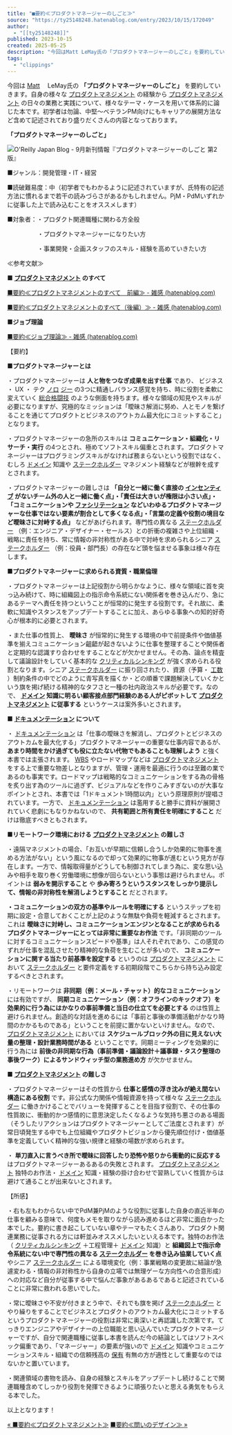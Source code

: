 ```yaml
---
title: "■要約≪プロダクトマネージャーのしごと≫"
source: "https://ty25148248.hatenablog.com/entry/2023/10/15/172049"
author:
  - "[[ty25148248]]"
published: 2023-10-15
created: 2025-05-25
description: "今回はMatt LeMay氏の「プロダクトマネージャーのしごと」を要約していきます。自身の様々なプロダクトマネジメントの経験からプロダクトマネジメントの日々の業務と実践について、様々なテーマ・ケースを用いて体系的に論じた本です。初学者は勿論、中堅～ベテランPM向けにもキャリアの展開方法など含めて記述されており盛りだくさんの内容となっております。 「プロダクトマネージャーのしごと」 ■ジャンル：開発管理・IT・経営 ■読破難易度：中（初学者でもわかるように記述されていますが、氏特有の記述方法に慣れるまで若干の読みづらさがあるかもしれません。PjM・PdMいずれかに従事した上で読み込むことをオスス…"
tags:
  - "clippings"
---
```

今回は [Matt](https://d.hatena.ne.jp/keyword/Matt) 　LeMay氏の **「プロダクトマネージャーのしごと」** を要約していきます。自身の様々な [プロダクトマネジメント](https://d.hatena.ne.jp/keyword/%A5%D7%A5%ED%A5%C0%A5%AF%A5%C8%A5%DE%A5%CD%A5%B8%A5%E1%A5%F3%A5%C8) の経験から [プロダクトマネジメント](https://d.hatena.ne.jp/keyword/%A5%D7%A5%ED%A5%C0%A5%AF%A5%C8%A5%DE%A5%CD%A5%B8%A5%E1%A5%F3%A5%C8) の日々の業務と実践について、様々なテーマ・ケースを用いて体系的に論じた本です。初学者は勿論、中堅～ベテランPM向けにもキャリアの展開方法など含めて記述されており盛りだくさんの内容となっております。

**「プロダクトマネージャーのしごと」**

![O'Reilly Japan Blog - 9月新刊情報『プロダクトマネージャーのしごと 第2版』](https://www.oreilly.co.jp/blog/images/2023/08/40043_product_management_in_practice_2e_cvr.jpg)

■ジャンル：開発管理・IT・経営

■読破難易度：中（初学者でもわかるように記述されていますが、氏特有の記述方法に慣れるまで若干の読みづらさがあるかもしれません。PjM・PdMいずれかに従事した上で読み込むことをオススメします）

■対象者：・プロダクト関連職種に関わる方全般

　　　　　・プロダクトマネージャーになりたい方

　　　　　・事業開発・企画スタッフのスキル・経験を高めていきたい方

≪参考文献≫

**■ [プロダクトマネジメント](https://d.hatena.ne.jp/keyword/%A5%D7%A5%ED%A5%C0%A5%AF%A5%C8%A5%DE%A5%CD%A5%B8%A5%E1%A5%F3%A5%C8) のすべて**

[■要約≪プロダクトマネジメントのすべて　前編≫ - 雑感 (hatenablog.com)](https://ty25148248.hatenablog.com/entry/2023/05/07/175045)

[■要約≪プロダクトマネジメントのすべて（後編）≫ - 雑感 (hatenablog.com)](https://ty25148248.hatenablog.com/entry/2023/05/27/150635)

**■ジョブ理論**

[■要約≪ジョブ理論≫ - 雑感 (hatenablog.com)](https://ty25148248.hatenablog.com/entry/2023/08/24/122151)

【要約】

**■プロダクトマネージャーとは**

・プロダクトマネージャーは **人と物をつなぎ成果を出す仕事** であり、 ビジネス ・ UX ・ テク [ノロ](https://d.hatena.ne.jp/keyword/%A5%CE%A5%ED) [ジー](https://d.hatena.ne.jp/keyword/%A5%B8%A1%BC) の3つに精通しバランス感覚を持ち、時に役割を柔軟に変えていく [総合格闘技](https://d.hatena.ne.jp/keyword/%C1%ED%B9%E7%B3%CA%C6%AE%B5%BB) のような側面を持ちます。様々な領域の知見やスキルが必要になりますが、究極的なミッションは「曖昧さ解消に努め、人とモノを繋げることを通じてプロダクトとビジネスのアウトカム最大化にコミットすること」となります。

・プロダクトマネージャーの急所のスキルは **コミュニケーション・組織化・リサーチ・実行** の4つとされ、極めてソフトスキル偏重とされます。プロダクトマネージャーはプログラミングスキルがなければ務まらないという役割ではなく、むしろ [ドメイン](https://d.hatena.ne.jp/keyword/%A5%C9%A5%E1%A5%A4%A5%F3) 知識や [ステークホルダー](https://d.hatena.ne.jp/keyword/%A5%B9%A5%C6%A1%BC%A5%AF%A5%DB%A5%EB%A5%C0%A1%BC) マネジメント経験などが根幹を成すとされます。

・プロダクトマネージャーの難しさは **「自分と一緒に働く直接の [インセンティブ](https://d.hatena.ne.jp/keyword/%A5%A4%A5%F3%A5%BB%A5%F3%A5%C6%A5%A3%A5%D6) がないチーム外の人と一緒に働く点」・「責任は大きいが権限は小さい点」・「コミュニケーションや [ファシリテーション](https://d.hatena.ne.jp/keyword/%A5%D5%A5%A1%A5%B7%A5%EA%A5%C6%A1%BC%A5%B7%A5%E7%A5%F3) などいわゆるプロダクトマネージャーな仕事ではない要素が割合として多くなる点」・「言葉の定義や役割の境目など曖昧さに対峙する点」** などがあげられます。専門性の異なる [ステークホルダー](https://d.hatena.ne.jp/keyword/%A5%B9%A5%C6%A1%BC%A5%AF%A5%DB%A5%EB%A5%C0%A1%BC) （例：エンジニア・デザイナー・セールス）との折衝の複雑さや上位組織・戦略に責任を持ち、常に情報の非対称性がある中で対峙を求められるシニア [ステークホルダー](https://d.hatena.ne.jp/keyword/%A5%B9%A5%C6%A1%BC%A5%AF%A5%DB%A5%EB%A5%C0%A1%BC) （例：役員・部門長）の存在など頭を悩ませる事象は様々存在します。

**■プロダクトマネージャーに求められる資質・職業倫理**

・プロダクトマネージャーは上記役割から明らかなように、様々な領域に首を突っ込み続けて、時に組織図上の指示命令系統にない関係者を巻き込んだり、急にあるテーマへ責任を持つということが恒常的に発生する役割です。それ故に、柔軟に知識やスタンスをアップデートすることに加え、あらゆる事象への知的好奇心が根本的に必要とされます。

・また仕事の性質上、 **曖昧さ** が恒常的に発生する環境の中で前提条件や価値基準を揃えコミュニケーション齟齬が起きないように仕事を整理することや関係者と定期的な認識すり合わせをすることなどが欠かせません。その為、論点を精査して議論設計をしていく基本的な [クリティカルシンキング](https://d.hatena.ne.jp/keyword/%A5%AF%A5%EA%A5%C6%A5%A3%A5%AB%A5%EB%A5%B7%A5%F3%A5%AD%A5%F3%A5%B0) が強く求められる役割となります。シニア [ステークホルダー](https://d.hatena.ne.jp/keyword/%A5%B9%A5%C6%A1%BC%A5%AF%A5%DB%A5%EB%A5%C0%A1%BC) に振り回されたり、資源（予算・ [工数](https://d.hatena.ne.jp/keyword/%B9%A9%BF%F4) ）制約条件の中でどのように青写真を描くか・どの順番で課題解決していくかという旗を掲げ続ける精神的なタフさと一種の社内政治スキルが必要です。なので、 **[ドメイン](https://d.hatena.ne.jp/keyword/%A5%C9%A5%E1%A5%A4%A5%F3) 知識に明るい顧客接点部門経験のある人がピボットして [プロダクトマネジメント](https://d.hatena.ne.jp/keyword/%A5%D7%A5%ED%A5%C0%A5%AF%A5%C8%A5%DE%A5%CD%A5%B8%A5%E1%A5%F3%A5%C8) に従事する** というケースは案外多いとされます。

**■ [ドキュメンテーション](https://d.hatena.ne.jp/keyword/%A5%C9%A5%AD%A5%E5%A5%E1%A5%F3%A5%C6%A1%BC%A5%B7%A5%E7%A5%F3) について**

・ [ドキュメンテーション](https://d.hatena.ne.jp/keyword/%A5%C9%A5%AD%A5%E5%A5%E1%A5%F3%A5%C6%A1%BC%A5%B7%A5%E7%A5%F3) は「仕事の曖昧さを解消し、プロダクトとビジネスのアウトカムを最大化する」プロダクトマネージャーの重要な仕事内容であるが、 **あまり時間をかけ過ぎても役に立たない代物でもあることも理解しよう** と強く本書では主張されます。 [WBS](https://d.hatena.ne.jp/keyword/WBS) やロードマップなどは [プロダクトマネジメント](https://d.hatena.ne.jp/keyword/%A5%D7%A5%ED%A5%C0%A5%AF%A5%C8%A5%DE%A5%CD%A5%B8%A5%E1%A5%F3%A5%C8) をする上で重要な物差しとなりますが、管理・運用を最適に行うのは至難の業であるのも事実です。ロードマップは戦略的なコミュニケーションをする為の骨格を炙り出す為のツールに過ぎず、ビジュアルなどを作りこみすぎないのが大事なポイントとされ、本書では「1ドキュメント1時間以内」という原理原則が提唱されています。一方で、 [ドキュメンテーション](https://d.hatena.ne.jp/keyword/%A5%C9%A5%AD%A5%E5%A5%E1%A5%F3%A5%C6%A1%BC%A5%B7%A5%E7%A5%F3) は濫用すると勝手に資料が展開されていく悲劇にもなりかねないので、 **共有範囲と所有責任を明確にすること** だけは徹底すべきともされます。

**■リモートワーク環境における [プロダクトマネジメント](https://d.hatena.ne.jp/keyword/%A5%D7%A5%ED%A5%C0%A5%AF%A5%C8%A5%DE%A5%CD%A5%B8%A5%E1%A5%F3%A5%C8) の難しさ**

・遠隔マネジメントの場合、「お互いが早期に信頼し合うしか効果的に物事を進める方法がない」という風になるので却って効果的に物事が進むという見方が存在します。一方で、情報取得量がどうしても制御されてしまう為に、変な思い込みや相手を取り巻く労働環境に想像が回らないという事態は避けられません。ポイントは **弱みを開示すること** や **歩み寄ろうというスタンスをしっかり提示して、情報の非対称性を解消しようとすること** だとされます。

**・コミュニケーションの双方の基準やルールを明確にする** というステップを初期に設定・合意しておくことが上記のような無駄や負荷を軽減するとされます。これは **曖昧さに対峙し、コミュニケーションエンジンとなることが求められるプロダクトマネージャーにとっては非常に重要なお作法** です。「非同期のツールに対するコミュニケーションスピードや基準」は人それぞれであり、この感覚のずれが仕事を混乱させたり精神的な負荷を生むことが多いので、 **コミュニケーションに関する当たり前基準を設定する** というのは [プロダクトマネジメント](https://d.hatena.ne.jp/keyword/%A5%D7%A5%ED%A5%C0%A5%AF%A5%C8%A5%DE%A5%CD%A5%B8%A5%E1%A5%F3%A5%C8) において [ステークホルダー](https://d.hatena.ne.jp/keyword/%A5%B9%A5%C6%A1%BC%A5%AF%A5%DB%A5%EB%A5%C0%A1%BC) と要件定義をする初期段階でこちらから持ち込み設定するべきとされます。

・リモートワークは **非同期（例：メール・チャット）的なコミュニケーション** には有効ですが、 **同期コミュニケーション（例：オフラインのキックオフ）を効果的に行う為にはかなりの事前準備と当日の仕立てを必要とする** のは性質上避けられません。創造的な対話を進めるには「事前と事後の準備活動がかなり時間のかかるものである」ということを前提に置かないといけません。なので、 [プロダクトマネジメント](https://d.hatena.ne.jp/keyword/%A5%D7%A5%ED%A5%C0%A5%AF%A5%C8%A5%DE%A5%CD%A5%B8%A5%E1%A5%F3%A5%C8) においては **スケジュールブロック外の目に見えない大量の整理・設計業務時間がある** ということです。同期ミーティングを効果的に行う為には **前後の非同期な行為（事前準備・議論設計＋議事録・タスク整理の事後ワーク）によるサンドウィッチ型の業務進め方** が欠かせません。

**■ [プロダクトマネジメント](https://d.hatena.ne.jp/keyword/%A5%D7%A5%ED%A5%C0%A5%AF%A5%C8%A5%DE%A5%CD%A5%B8%A5%E1%A5%F3%A5%C8) の難しさ**

・プロダクトマネージャーはその性質から **仕事と感情の浮き沈みが絶え間ない構造にある役割** です。非公式な力関係や情報資源を持って様々な [ステークホルダー](https://d.hatena.ne.jp/keyword/%A5%B9%A5%C6%A1%BC%A5%AF%A5%DB%A5%EB%A5%C0%A1%BC) に働きかけることでバリューを発揮することを目指す役割で、その仕事の性質故に、衝動的かつ感情的に意思決定したくなるような気持ち悪さのある場面（そうしたリアクションはプロダクトマネージャーとしてご法度とされます）が常日頃発生する中でも上位組織やプロダクトビジョンから優先順位付け・価値基準を定義していく精神的な強い規律と経験の場数が求められます。

・ **単刀直入に言うべき所で曖昧に回答したり恐怖や怒りから衝動的に反応する** はプロダクトマネージャーあるあるの失敗とされます。 [プロダクトマネジメント](https://d.hatena.ne.jp/keyword/%A5%D7%A5%ED%A5%C0%A5%AF%A5%C8%A5%DE%A5%CD%A5%B8%A5%E1%A5%F3%A5%C8) 独特のお作法・ [ドメイン](https://d.hatena.ne.jp/keyword/%A5%C9%A5%E1%A5%A4%A5%F3) 知識・経験の掛け合わせで習熟していく性質からは避けて通ることが出来ないとされます。

【所感】

・右も左もわからない中でPdM兼PjMのような役割に従事した自身の直近半年の仕事を顧みる意味で、何度もメモを取りながら読み進めるほど非常に面白かった本でした。要約に書き起こしていない章やテーマもたくさんあり、プロダクト関連業務に従事される方には軒並みオススメしたいといえる本です。独特のお作法（ [クリティカルシンキング](https://d.hatena.ne.jp/keyword/%A5%AF%A5%EA%A5%C6%A5%A3%A5%AB%A5%EB%A5%B7%A5%F3%A5%AD%A5%F3%A5%B0) ＋工程管理＋ [ドメイン](https://d.hatena.ne.jp/keyword/%A5%C9%A5%E1%A5%A4%A5%F3) 知識）と **組織図上で指示命令系統にない中で専門性の異なる [ステークホルダー](https://d.hatena.ne.jp/keyword/%A5%B9%A5%C6%A1%BC%A5%AF%A5%DB%A5%EB%A5%C0%A1%BC) を巻き込み協業していく点** やシニア [ステークホルダー](https://d.hatena.ne.jp/keyword/%A5%B9%A5%C6%A1%BC%A5%AF%A5%DB%A5%EB%A5%C0%A1%BC) による環境変化（例：事業戦略の変更故に結論が急遽変わる・情報の非対称性から自身の立場では無理ゲーな方向性への合意形成）への対応など自分が従事する中で悩んだ事象があるあるであると記述されていることに非常に救われる思いでした。

・常に曖昧さや不安が付きまとう中で、それでも旗を掲げ [ステークホルダー](https://d.hatena.ne.jp/keyword/%A5%B9%A5%C6%A1%BC%A5%AF%A5%DB%A5%EB%A5%C0%A1%BC) とやり繰りをすることでビジネスとプロダクトのアウトカム最大化にコミットするというプロダクトマネージャーの役割は非常に奥深いと再認識した次第です。てっきりエンジニアやデザイナーの上位職能と思い込んでいたプロダクトマネージャーですが、自分で関連職種に従事し本書を読んだ今の結論としてはソフトスペック偏重であり、「マネージャー」の要素が強いので [ドメイン](https://d.hatena.ne.jp/keyword/%A5%C9%A5%E1%A5%A4%A5%F3) 知識やコミュニケーションスキル・組織での信頼残高の [保有](https://d.hatena.ne.jp/keyword/%CA%DD%CD%AD) 有無の方が適性として重要なのではないかと置いています。

・関連領域の書物を読み、自身の経験とスキルをアップデートし続けることで関連職種含めてしっかり役割を発揮できるように頑張りたいと思える勇気をもらえる本でした。

以上となります！

[« ■要約≪プロダクトマネジメント≫](https://ty25148248.hatenablog.com/entry/2023/11/03/213523) [■要約≪問いのデザイン≫ »](https://ty25148248.hatenablog.com/entry/2023/10/10/074541)